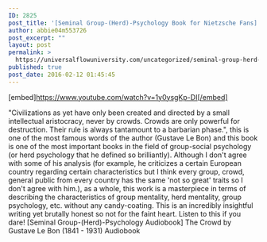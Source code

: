```yaml
---
ID: 2825
post_title: '[Seminal Group-(Herd)-Psychology Book for Nietzsche Fans] The Crowd: A Study of the Popular Mind'
author: abbie04m553726
post_excerpt: ""
layout: post
permalink: >
  https://universalflowuniversity.com/uncategorized/seminal-group-herd-psychology-book-for-nietzsche-fans-the-crowd-a-study-of-the-popular-mind/
published: true
post_date: 2016-02-12 01:45:45
---
```

[embed]https://www.youtube.com/watch?v=1y0ysgKp-DI[/embed]<br>
<p>"Civilizations as yet have only been created and directed by a small intellectual aristocracy, never by crowds. Crowds are only powerful for destruction. Their rule is always tantamount to a barbarian phase.", this is one of the most famous words of the author (Gustave Le Bon) and this book is one of the most important books in the field of group-social psychology (or herd psychology that he defined so brilliantly). Although I don't agree with some of his analysis (for example, he criticizes a certain European country regarding certain characteristics but I think every group, crowd, general public from every country has the same 'not so great' traits so I don't agree with him.), as a whole, this work is a masterpiece in terms of describing the characteristics of group mentality, herd mentality, group psychology, etc. without any candy-coating. This is an incredibly insightful writing yet brutally honest so not for the faint heart. Listen to this if you dare!
[Seminal Group-(Herd)-Psychology Audiobook] The Crowd by Gustave Le Bon (1841 - 1931) Audiobook</p>